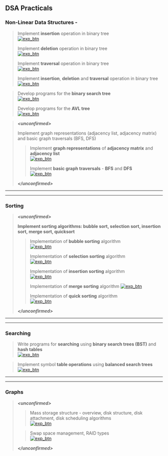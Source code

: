 ## **DSA Practicals**


### **Non-Linear Data Structures -**
> Implement **insertion** operation in binary tree  
[![exp_btn](https://img.shields.io/badge/Experiment_10-%23000000.svg?style=for-the-badge&logo=DataStax&logoColor=FF7139)](experiments/10.md)
>
> Implement **deletion** operation in binary tree  
[![exp_btn](https://img.shields.io/badge/Experiment_11-%23000000.svg?style=for-the-badge&logo=DataStax&logoColor=FF7139)](experiments/11.md)
>
> Implement **traversal** operation in binary tree  
[![exp_btn](https://img.shields.io/badge/Experiment_12-%23000000.svg?style=for-the-badge&logo=DataStax&logoColor=FF7139)](experiments/12.md)
>
> Implement **insertion**, **deletion** and **traversal** operation in binary tree  
[![exp_btn](https://img.shields.io/badge/Experiment_13-%23000000.svg?style=for-the-badge&logo=DataStax&logoColor=FF7139)](experiments/13.md)

> Develop programs for the **binary search tree**  
[![exp_btn](https://img.shields.io/badge/Experiment_14-%23000000.svg?style=for-the-badge&logo=DataStax&logoColor=FF7139)](experiments/14.md)
>
> Develop programs for the **AVL tree**  
[![exp_btn](https://img.shields.io/badge/Experiment_15-%23000000.svg?style=for-the-badge&logo=DataStax&logoColor=FF7139)](experiments/15.md)

> ***\<unconfirmed>***
>
> Implement graph representations (adjacency list, adjacency matrix) and basic graph traversals (BFS, DFS)
>
> > Implement **graph representations** of **adjacency matrix** and **adjacency list**  
[![exp_btn](https://img.shields.io/badge/Experiment_16-%23000000.svg?style=for-the-badge&logo=DataStax&logoColor=FF7139)](experiments/16.md)
>>
> > Implement **basic graph traversals** - **BFS** and **DFS**  
[![exp_btn](https://img.shields.io/badge/Experiment_17-%23000000.svg?style=for-the-badge&logo=DataStax&logoColor=FF7139)](experiments/17.md)
>
> ***\</unconfirmed>***

---
---

### **Sorting**

> ***\<unconfirmed>***  
>
> **Implement sorting algorithms: bubble sort, selection sort, insertion sort, merge sort, quicksort**
> >
> > Implementation of **bubble sorting** algorithm  
[![exp_btn](https://img.shields.io/badge/Experiment_18-%23000000.svg?style=for-the-badge&logo=DataStax&logoColor=FF7139)](experiments/18.md)
> >
> > Implementation of **selection sorting** algorithm  
[![exp_btn](https://img.shields.io/badge/Experiment_19-%23000000.svg?style=for-the-badge&logo=DataStax&logoColor=FF7139)](experiments/19.md)
> >
> > Implementation of **insertion sorting** algorithm  
[![exp_btn](https://img.shields.io/badge/Experiment_20-%23000000.svg?style=for-the-badge&logo=DataStax&logoColor=FF7139)](experiments/20.md)
> > 
> > Implementation of **merge sorting** algorithm
[![exp_btn](https://img.shields.io/badge/Experiment_21-%23000000.svg?style=for-the-badge&logo=DataStax&logoColor=FF7139)](experiments/21.md)
> > 
> > Implementation of **quick sorting** algorithm  
[![exp_btn](https://img.shields.io/badge/Experiment_22-%23000000.svg?style=for-the-badge&logo=DataStax&logoColor=FF7139)](experiments/22.md)
>
> ***\</unconfirmed>***

---
---

### **Searching**

> Write programs for **searching** using **binary search trees (BST)** and **hash tables**  
[![exp_btn](https://img.shields.io/badge/Experiment_23-%23000000.svg?style=for-the-badge&logo=DataStax&logoColor=FF7139)](experiments/23.md)

> Implement symbol **table operations** using **balanced search trees**  
[![exp_btn](https://img.shields.io/badge/Experiment_24-%23000000.svg?style=for-the-badge&logo=DataStax&logoColor=FF7139)](experiments/24.md)

---
---

### **Graphs**

> ***\<unconfirmed>***
> > Mass storage structure - overview, disk structure, disk attachment, disk scheduling algorithms  
[![exp_btn](https://img.shields.io/badge/Experiment_25-%23000000.svg?style=for-the-badge&logo=DataStax&logoColor=FF7139)](experiments/25.md)
>
> > Swap space management, RAID types  
[![exp_btn](https://img.shields.io/badge/Experiment_26-%23000000.svg?style=for-the-badge&logo=DataStax&logoColor=FF7139)](experiments/26.md)
> 
> ***\</unconfirmed>***
